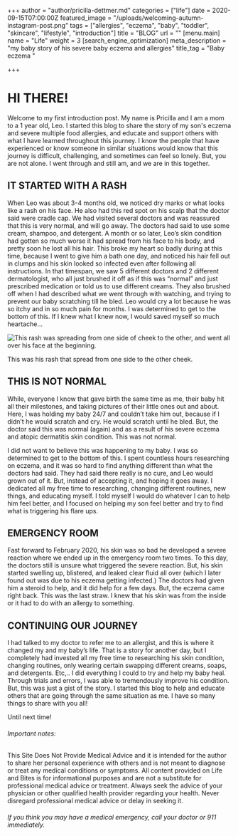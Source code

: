 +++
author = "author/pricilla-dettmer.md"
categories = ["life"]
date = 2020-09-15T07:00:00Z
featured_image = "/uploads/welcoming-autumn-instagram-post.png"
tags = ["allergies", "eczema", "baby", "toddler", "skincare", "lifestyle", "introduction"]
title = "BLOG"
url = ""
[menu.main]
name = "Life"
weight = 3
[search_engine_optimization]
meta_description = "my baby story of his severe baby eczema and allergies"
title_tag = "Baby eczema "

+++
# HI THERE!

Welcome to my first introduction post. My name is Pricilla and I am a mom to a 1 year old, Leo. I started this blog to share the story of my son's eczema and severe multiple food allergies, and educate and support others with what I have learned throughout this journey. I know the people that have experienced or know someone in similar situations would know that this journey is difficult, challenging, and sometimes can feel so lonely. But, you are not alone. I went through and still am, and we are in this together.

## IT STARTED WITH A RASH

When Leo was about 3-4 months old, we noticed dry marks or what looks like a rash on his face. He also had this red spot on his scalp that the doctor said were cradle cap. We had visited several doctors and was reassured that this is very normal, and will go away. The doctors had said to use some cream, shampoo, and detergent. A month or so later, Leo’s skin condition had gotten so much worse it had spread from his face to his body, and pretty soon he lost all his hair. This broke my heart so badly during at this time, because I went to give him a bath one day, and noticed his hair fell out in clumps and his skin looked so infected even after following all instructions. In that timespan, we saw 5 different doctors and 2 different dermatologist, who all just brushed it off as if this was “normal” and just prescribed medication or told us to use different creams. They also brushed off when I had described what we went through with watching, and trying to prevent our baby scratching till he bled. Leo would  cry a lot because he was so itchy and in so much pain for months. I was determined to get to the bottom of this. If I knew what I knew now, I would saved myself so much heartache...

![This rash was spreading from one side of cheek to the other, and went all over his face at the beginning.](/uploads/img_4997.jpg "Baby rash")

This was his rash that spread from one side to the other cheek.

## THIS IS NOT NORMAL

While, everyone I know that gave birth the same time as me, their baby hit all their milestones, and taking pictures of their little ones out and about. Here, I was holding my baby 24/7 and couldn’t take him out, because if I didn’t he would scratch and cry. He would scratch until he bled. But, the doctor said this was normal (again) and as a result of his severe eczema and atopic dermatitis skin condition. This was not normal.

I did not want to believe this was happening to my baby. I was so determined to get to the bottom of this. I spent countless hours researching on eczema, and it was so hard to find anything different than what the doctors had said. They had said there really is no cure, and Leo would grown out of it. But, instead of accepting it, and hoping it goes away. I dedicated all my free time to researching, changing different routines, new things, and educating myself. I told myself I would do whatever I can to help him feel better, and I focused on helping my son feel better and try to find what is triggering his flare ups.

## EMERGENCY ROOM

Fast forward to February 2020, his skin was so bad he developed a severe reaction where we ended up in the emergency room two times. To this day, the doctors still is unsure what triggered the severe reaction. But, his skin started swelling up, blistered, and leaked clear fluid all over (which I later found out was due to his eczema getting infected.) The doctors had given him a steroid to help, and it did help for a few days. But, the eczema came right back. This was the last straw. I knew that his skin was from the inside or it had to do with an allergy to something.

## CONTINUING OUR JOURNEY

I had talked to my doctor to refer me to an allergist, and this is where it changed my and my baby’s life. That is a story for another day, but I completely had invested all my free time to researching his skin condition, changing routines, only wearing certain swapping different creams, soaps, and detergents. Etc,.. I did everything I could to try and help my baby heal. Through trials and errors, I was able to tremendously improve his condition. But, this was just a gist of the story. I started this blog to help and educate others that are going through the same situation as me. I have so many things to share with you all!

Until next time!

###### Important notes:

This Site Does Not Provide Medical Advice and it is intended for the author to share her personal experience with others and is not meant to diagnose or treat any medical conditions or symptoms. All content provided on Life and Bites is for informational purposes and are not a substitute for professional medical advice or treatment. Always seek the advice of your physician or other qualified health provider regarding your health. Never disregard professional medical advice or delay in seeking it.

###### If you think you may have a medical emergency, call your doctor or 911 immediately.